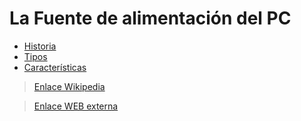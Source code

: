 # La Fuente de alimentación del PC

* [Historia](ejercicio_perifericos1.md)
* [Tipos](ejercicio_perifericos2.md)
* [Características](ejercicio_perifericos3.md)

>[Enlace Wikipedia](https://en.wikipedia.org/wiki/Power_supply_unit_(computer))

> [Enlace WEB externa](http://www.playtool.com/pages/psurailhistory/rails.html)